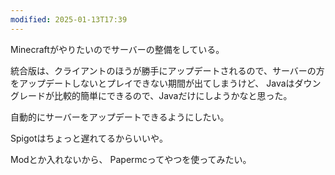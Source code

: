```yaml
---
modified: 2025-01-13T17:39
---
```



Minecraftがやりたいのでサーバーの整備をしている。

統合版は、クライアントのほうが勝手にアップデートされるので、サーバーの方をアップデートしないとプレイできない期間が出てしまうけど、
Javaはダウングレードが比較的簡単にできるので、Javaだけにしようかなと思った。

自動的にサーバーをアップデートできるようにしたい。

Spigotはちょっと遅れてるからいいや。

Modとか入れないから、
Papermcってやつを使ってみたい。

